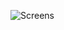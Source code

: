 
![Screens](https://user-images.githubusercontent.com/28594629/102004006-90af5180-3d32-11eb-8c89-f4f3f6f36dee.png)

